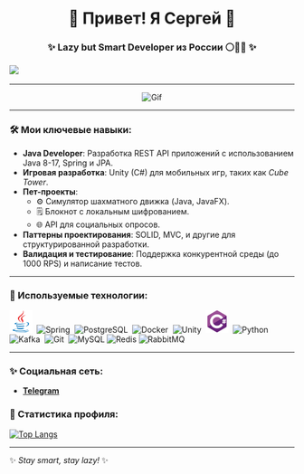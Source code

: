 <h1 align="center">👋 Привет! Я Сергей 👋</h1>
<h3 align="center">✨ Lazy but Smart Developer из России ⚪🔵🔴 ✨</h3>

![](https://komarev.com/ghpvc/?username=justeryt&style=flat-square&base=547&color=blueviolet)

<hr>

<div align="center">
  <img src="https://steamuserimages-a.akamaihd.net/ugc/1822267259728066458/A315B26714ED4AD0386ED8A58D3BFB5D1038F8C9/?imw=512&amp;imh=288&amp;ima=fit&amp;impolicy=Letterbox&amp;imcolor=%23000000&amp;letterbox=true" width="600" height="300" alt="Gif"/>
</div>

---

### 🛠️ Мои ключевые навыки:

- **Java Developer**: Разработка REST API приложений с использованием Java 8-17, Spring и JPA.
- **Игровая разработка**: Unity (C#) для мобильных игр, таких как *Cube Tower*.
- **Пет-проекты**:
    - ⚙️ Симулятор шахматного движка (Java, JavaFX).
    - 🗒️ Блокнот с локальным шифрованием.
    - 🌐 API для социальных опросов.
- **Паттерны проектирования**: SOLID, MVC, и другие для структурированной разработки.
- **Валидация и тестирование**: Поддержка конкурентной среды (до 1000 RPS) и написание тестов.

---

### 🔨 Используемые технологии:

<div align="left">
  <img src="https://raw.githubusercontent.com/devicons/devicon/master/icons/java/java-original.svg" title="Java" alt="Java" width="40" height="40"/>&nbsp;
  <img src="https://www.svgrepo.com/show/354380/spring-icon.svg" width="40" height="40" alt="Spring"/>&nbsp;
  <img src="https://www.svgrepo.com/show/342129/postgresql.svg" title="PostgreSQL" alt="PostgreSQL" width="40" height="40"/>&nbsp;
  <img src="https://www.svgrepo.com/show/452192/docker.svg" title="Docker" alt="Docker" width="40" height="40"/>&nbsp;
  <img src="https://www.vectorlogo.zone/logos/unity3d/unity3d-icon.svg" title="Unity" alt="Unity" width="40" height="40"/>&nbsp;
  <img src="https://raw.githubusercontent.com/devicons/devicon/master/icons/csharp/csharp-original.svg" title="C#" alt="C#" width="40" height="40"/>&nbsp;
  <img src="https://www.svgrepo.com/show/452091/python.svg" title="Python" alt="Python" width="40" height="40"/>&nbsp;
  <img src="https://www.svgrepo.com/show/486274/data-accesskafka-cluster.svg" title="Kafka" alt="Kafka" width="40" height="40"/>&nbsp;
  <img src="https://www.svgrepo.com/show/452210/git.svg" title="Git" alt="Git" width="40" height="40"/>&nbsp;
  <img src="https://www.svgrepo.com/show/473731/mysql.svg" title="MySQL" alt="MySQL" width="40" height="40"/>
  <img src="https://www.svgrepo.com/show/354272/redis.svg" title="Redis" alt="Redis" width="40" height="40"/>
  <img src="https://www.svgrepo.com/show/354250/rabbitmq-icon.svg" title="RabbitMQ" alt="RabbitMQ" width="40" height="40"/>
</div>

---

### ✨ Социальная сеть:

- **[Telegram](https://t.me/JusteR_YT)**


### 🌟 Статистика профиля:

[![Top Langs](https://github-readme-stats.vercel.app/api/top-langs/?username=justeryt&layout=compact&theme=vision-friendly-dark&hide=c%23&langs_count=8)](https://github.com/anuraghazra/github-readme-stats)



---  

✨ *Stay smart, stay lazy!* ✨
